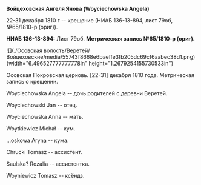 **Войцеховская Ангеля Янова (Woyciechowska Angela)**

22-31 декабря 1810 г -- крещение (НИАБ 136-13-894, лист 79об, №65/1810-р
(ориг)).

**НИАБ 136-13-894:** Лист 79об. **Метрическая запись №65/1810-р
(ориг).**

![](./Осовская волость/Веретей/Войцеховские/media/55743f8668e6baeffe3fb205dc69cf6aabec38d1.png){width="6.496527777777778in"
height="1.2679254155730533in"}

Осовская Покровская церковь. \[22-31\] декабря 1810 года. Метрическая
запись о крещении.

Woyciechowska Angela -- дочь родителей с деревни Веретей.

Woyciechowski Jan -- отец.

Woyciechowska Anna -- мать.

Woytkiewicz Michał -- кум.

\...oskowa Aryna -- кума.

Chrucki Tomasz -- ассистент.

Saulska? Rozalia -- ассистентка.

Woyniewicz Tomasz -- ксёндз.
